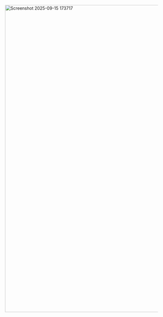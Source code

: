 <img width="1918" height="1014" alt="Screenshot 2025-09-15 173717" src="https://github.com/user-attachments/assets/a92a5e77-8706-44da-80a6-df6755b6f447" />
